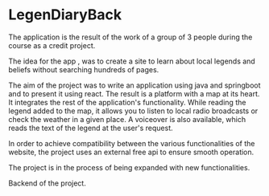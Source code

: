 # LegenDiaryBack

The application is the result of the work of a group of 3 people during the course as a credit project. 

The idea for the app , was to create a site to learn about local legends and beliefs without searching hundreds of pages.

The aim of the project was to write an application using java and springboot and to present it using react. The result is a platform with a map at its heart. It integrates the rest of the application's functionality. While reading the legend added to the map, it allows you to listen to local radio broadcasts or check the weather in a given place. A voiceover is also available, which reads the text of the legend at the user's request.

In order to achieve compatibility between the various functionalities of the website, the project uses an external free api to ensure smooth operation.

The project is in the process of being expanded with new functionalities.

Backend of the project.
